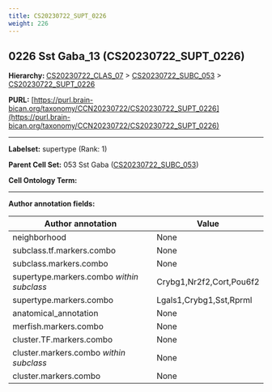 ```yaml
---
title: CS20230722_SUPT_0226
weight: 226
---
```

## 0226 Sst Gaba_13 (CS20230722_SUPT_0226)
<b>Hierarchy: </b>
[CS20230722_CLAS_07](../CS20230722_CLAS_07) >
[CS20230722_SUBC_053](../CS20230722_SUBC_053) >
[CS20230722_SUPT_0226](../CS20230722_SUPT_0226)

**PURL:** [https://purl.brain-bican.org/taxonomy/CCN20230722/CS20230722_SUPT_0226](https://purl.brain-bican.org/taxonomy/CCN20230722/CS20230722_SUPT_0226)

---


**Labelset:** supertype (Rank: 1)

**Parent Cell Set:** 053 Sst Gaba ([CS20230722_SUBC_053](../CS20230722_SUBC_053))



**Cell Ontology Term:** 

[MARKER GENES.]: #


---

[TRANSFERRED ANNOTATIONS.]: #


[AUTHOR ANNOTATION FIELDS.]: #


**Author annotation fields:**

| Author annotation | Value |
|-------------------|-------|
|neighborhood|None|
|subclass.tf.markers.combo|None|
|subclass.markers.combo|None|
|supertype.markers.combo _within subclass_|Crybg1,Nr2f2,Cort,Pou6f2|
|supertype.markers.combo|Lgals1,Crybg1,Sst,Rprml|
|anatomical_annotation|None|
|merfish.markers.combo|None|
|cluster.TF.markers.combo|None|
|cluster.markers.combo _within subclass_|None|
|cluster.markers.combo|None|
